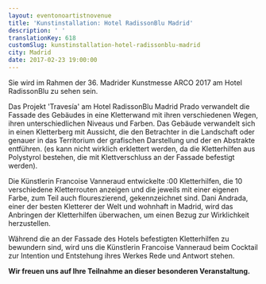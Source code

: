 ```yaml
---
layout: eventonoartistnovenue
title: 'Kunstinstallation: Hotel RadissonBlu Madrid'
description: ' '
translationKey: 618
customSlug: kunstinstallation-hotel-radissonblu-madrid
city: Madrid
date: 2017-02-23 19:00:00
---
```


  Sie wird im Rahmen der 36. Madrider Kunstmesse ARCO 2017 am Hotel RadissonBlu zu sehen sein.

Das Projekt 'Travesía' am Hotel RadissonBlu Madrid Prado verwandelt die Fassade des Gebäudes in eine Kletterwand mit ihren verschiedenen  Wegen, ihren unterschiedlichen Niveaus und Farben. Das Gebäude verwandelt sich in einen Kletterberg mit Aussicht, die den Betrachter in die Landschaft oder genauer in das Territorium der grafischen Darstellung und der en Abstrakte entführen. (es kann nicht wirklich erklettert werden, da die Kletterhilfen aus Polystyrol bestehen, die mit Klettverschluss an der Fassade befestigt werden).

Die Künstlerin Francoise Vanneraud entwickelte :00 Kletterhilfen, die 10 verschiedene Kletterrouten anzeigen und die jeweils mit einer eigenen Farbe, zum Teil auch floureszierend, gekennzeichnet sind. Dani Andrada, einer der besten Kletterer der Welt und wohnhaft in Madrid, wird das Anbringen der Kletterhilfen überwachen, um einen Bezug zur Wirklichkeit herzustellen.

Während die an der Fassade des Hotels befestigten Kletterhilfen zu bewundern sind, wird uns die Künstlerin Francoise Vanneraud beim Cocktail zur Intention und Entstehung ihres Werkes Rede und Antwort stehen.

<strong>Wir freuen uns auf Ihre Teilnahme an dieser besonderen Veranstaltung.</strong>
